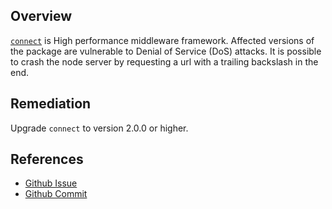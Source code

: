 ## Overview
[`connect`](https://www.npmjs.com/package/connect) is High performance middleware framework.
Affected versions of the package are vulnerable to Denial of Service (DoS) attacks. It is possible to crash the node server by requesting a url with a trailing backslash in the end.

## Remediation
Upgrade `connect` to version 2.0.0 or higher.

## References
- [Github Issue](https://github.com/senchalabs/connect/issues/452)
- [Github Commit]( https://github.com/senchalabs/connect/commit/2b0e8d69a14312fa2fd3449685be0c0896dfe53e)
